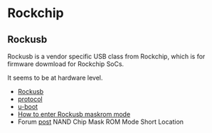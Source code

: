 # Rockchip

## Rockusb

Rockusb is a vendor specific USB class from Rockchip, which is for firmware dowmload for Rockchip SoCs.

It seems to be at hardware level.

 - [Rockusb](http://opensource.rock-chips.com/wiki_Rockusb)
 - [protocol](https://github.com/linux-rockchip/rkflashtool/blob/master/doc/protocol.txt)
 - [u-boot](https://github.com/u-boot/u-boot/blob/master/doc/README.rockchip)
 - [How to enter Rockusb maskrom mode](http://rockchip.wikidot.com/how-to-enter-rockusb-maskrom-mode)
 - Forum [post](http://freaktab.com/forum/main-category/main-forum/637675-nand-chip-mask-rom-mode-short-location) NAND Chip Mask ROM Mode Short Location

